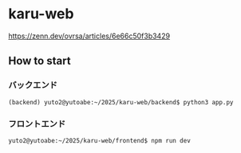 # karu-web
https://zenn.dev/ovrsa/articles/6e66c50f3b3429

## How to start
### バックエンド
```
(backend) yuto2@yutoabe:~/2025/karu-web/backend$ python3 app.py 
```

### フロントエンド
```
yuto2@yutoabe:~/2025/karu-web/frontend$ npm run dev
```